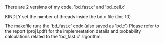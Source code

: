 There are 2 versions of my code, 'bd_fast.c' and 'bd_cell.c'

KINDLY set the number of threads inside the bd.c file (line 10)

The makefile runs the 'bd_fast.c' code (also saved as 'bd.c')
Please refer to the report (proj1.pdf) for the implementation details and probability calculations related to the 'bd_fast.c' algorithm.
